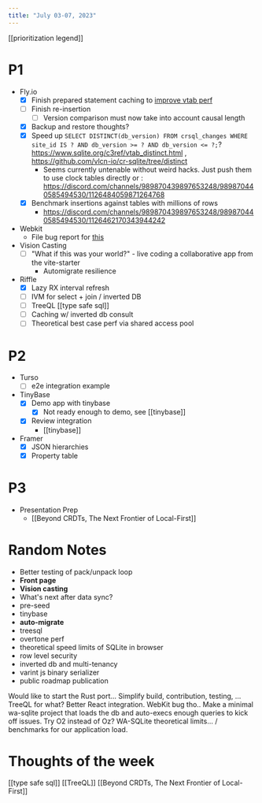 ```yaml
---
title: "July 03-07, 2023"
---
```

[[prioritization legend]]
# P1
- Fly.io
	- [x] Finish prepared statement caching to [improve vtab perf](https://github.com/vlcn-io/cr-sqlite/issues/252)
	- [ ] Finish re-insertion
		- [ ] Version comparison must now take into account causal length
	- [x] Backup and restore thoughts?
	- [x] Speed up `SELECT DISTINCT(db_version) FROM crsql_changes WHERE site_id IS ? AND db_version >= ? AND db_version <= ?;`? https://www.sqlite.org/c3ref/vtab_distinct.html , https://github.com/vlcn-io/cr-sqlite/tree/distinct
		- Seems currently untenable without weird hacks. Just push them to use clock tables directly or : https://discord.com/channels/989870439897653248/989870440585494530/1126484059871264768
	- [x] Benchmark insertions against tables with millions of rows
		- https://discord.com/channels/989870439897653248/989870440585494530/1126462170343944242
- Webkit
	- File bug report for [this](https://github.com/rhashimoto/wa-sqlite/discussions/94#discussioncomment-6316242)
- Vision Casting
	- [ ] "What if this was your world?" - live coding a collaborative app from the vite-starter
		- Automigrate resilience
- Riffle
	- [x] Lazy RX interval refresh
	- [ ] IVM for select + join / inverted DB
	- [ ] TreeQL [[type safe sql]]
	- [ ] Caching w/ inverted db consult
	- [ ] Theoretical best case perf via shared access pool
# P2
- Turso
	- [ ] e2e integration example
- TinyBase
	- [x] Demo app with tinybase
		- [x] Not ready enough to demo, see [[tinybase]]
	- [x] Review integration
		- [[tinybase]]
- Framer
	- [x] JSON hierarchies
	- [x] Property table

# P3
- Presentation Prep
	- [[Beyond CRDTs, The Next Frontier of Local-First]]

# Random Notes
- Better testing of pack/unpack loop
- **Front page**
- **Vision casting**
- What's next after data sync?
- pre-seed
- tinybase
- **auto-migrate**
- treesql
- overtone perf
- theoretical speed limits of SQLite in browser
- row level security
- inverted db and multi-tenancy
- varint js binary serializer
- public roadmap publication

Would like to start the Rust port... Simplify build, contribution, testing, ...
TreeQL for what? Better React integration.
WebKit bug tho..
  Make a minimal wa-sqlite project that loads the db and auto-execs enough queries to kick off issues.
  Try O2 instead of Oz?
WA-SQLite theoretical limits... / benchmarks for our application load.



# Thoughts of the week
[[type safe sql]]
[[TreeQL]]
[[Beyond CRDTs, The Next Frontier of Local-First]]